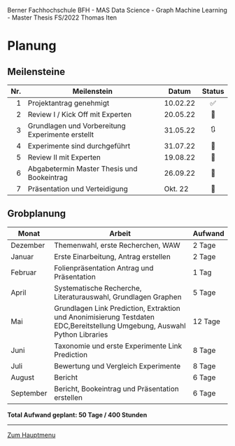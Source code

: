 Berner Fachhochschule BFH - MAS Data Science - Graph Machine Learning - Master Thesis FS/2022 Thomas Iten

# Planung

## Meilensteine

| Nr. | Meilenstein                                        | Datum    | Status 
| --: | -------------------------------------------------- | -------- | :--------:
|  1  | Projektantrag genehmigt                            | 10.02.22 | :white_check_mark: 
|  2  | Review I / Kick Off mit Experten                   | 20.05.22 | :black_square_button: 
|  3  | Grundlagen und Vorbereitung Experimente erstellt   | 31.05.22 | :arrows_clockwise: 
|  4  | Experimente sind durchgeführt                      | 31.07.22 | :black_square_button:
|  5  | Review II mit Experten                             | 19.08.22 | :black_square_button:
|  6  | Abgabetermin Master Thesis und Bookeintrag         | 26.09.22 | :black_square_button:
|  7  | Präsentation und Verteidigung                      | Okt. 22  | :black_square_button:

## Grobplanung

Monat     | Arbeit                                             | Aufwand  
--------- | -------------------------------------------------- | -------- 
Dezember  | Themenwahl, erste Recherchen, WAW                  |  2 Tage  
Januar    | Erste Einarbeitung, Antrag erstellen               |  2 Tage  
Februar   | Folienpräsentation Antrag und Präsentation         |  1 Tag   
April     | Systematische Recherche, Literaturauswahl, Grundlagen Graphen | 5 Tage  
Mai       | Grundlagen Link Prediction, Extraktion und Anonimisierung Testdaten EDC,Bereitstellung Umgebung, Auswahl Python Libraries | 12 Tage
Juni      | Taxonomie und erste Experimente Link Prediction    |  8 Tage  
Juli      | Bewertung und Vergleich Experimente                |  8 Tage  
August    | Bericht                                            |  6 Tage  
September | Bericht, Bookeintrag und Präsentation erstellen    |  6 Tage  

**Total Aufwand geplant: 50 Tage / 400 Stunden**

---
[Zum Hauptmenu](../README.md)